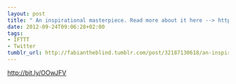 ```yaml
---
layout: post
title: " An inspirational masterpiece. Read more about it here --> http://t.co/u5TvDQf9"
date: 2012-09-24T09:06:28+02:00
tags:
- IFTTT
- Twitter
tumblr_url: http://fabiantheblind.tumblr.com/post/32187130618/an-inspirational-masterpiece-read-more-about-it-here
---
```

http://bit.ly/OOwJFV
